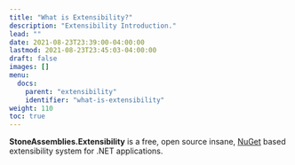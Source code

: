 ```yaml
---
title: "What is Extensibility?"
description: "Extensibility Introduction."
lead: ""
date: 2021-08-23T23:39:00-04:00:00
lastmod: 2021-08-23T23:45:03-04:00:00
draft: false
images: []
menu:
  docs:
    parent: "extensibility"
    identifier: "what-is-extensibility"
weight: 110
toc: true
---
```


**StoneAssemblies.Extensibility** is a free, open source insane, [NuGet](https://www.nuget.org/) based extensibility system for .NET applications.



